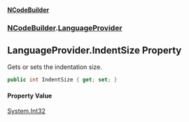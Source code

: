 #### [NCodeBuilder](./index.md 'index')
### [NCodeBuilder](./NCodeBuilder.md 'NCodeBuilder').[LanguageProvider](./NCodeBuilder-LanguageProvider.md 'NCodeBuilder.LanguageProvider')
## LanguageProvider.IndentSize Property
Gets or sets the indentation size.  
```csharp
public int IndentSize { get; set; }
```
#### Property Value
[System.Int32](https://docs.microsoft.com/en-us/dotnet/api/System.Int32 'System.Int32')  
